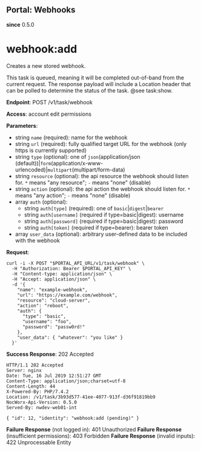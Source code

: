 Portal: Webhooks
----------------

**since** 0.5.0

webhook:add
===========

Creates a new stored webhook.

This task is queued, meaning it will be completed out-of-band from the current request. The response payload will include a Location header that can be polled to determine the status of the task. @see task:show.

**Endpoint**: POST /v1/task/webhook

**Access**: account edit permissions

**Parameters**:
- string `name` (required): name for the webhook
- string `url` (required): fully qualified target URL for the webhook (only https is currently supported)
- string `type` (optional): one of `json`(application/json (default))|`form`(application/x-www-urlencoded)|`multipart`(multipart/form-data)
- string `resource` (optional): the api resource the webhook should listen for. `*` means "any resource"; `-` means "none" (disable)
- string `action` (optional): the api action the webhook should listen for. `*` means "any action"; `-` means "none" (disable)
- array `auth` (optional):
  - string `auth[type]` (required): one of `basic`|`digest`|`bearer`
  - string `auth[username]` (required if type=basic|digest): username
  - string `auth[password]` (required if type=basic|digest): password
  - string `auth[token]` (required if type=bearer): bearer token
- array `user_data` (optional): arbitrary user-defined data to be included with the webhook

**Request**:
```
curl -i -X POST "$PORTAL_API_URL/v1/task/webhook" \
  -H "Authorization: Bearer $PORTAL_API_KEY" \
  -H "Content-type: application/json" \
  -H "Accept: application/json" \
  -d '{
    "name": "example-webhook",
    "url": "https://example.com/webhook",
    "resource": "cloud-server",
    "action": "reboot",
    "auth": {
      "type": "basic",
      "username": "foo",
      "password": "passw0rd!"
    },
    "user_data": { "whatever": "you like" }
  }'
```

**Success Response**: 202 Accepted
```
HTTP/1.1 202 Accepted
Server: nginx
Date: Tue, 16 Jul 2019 12:51:27 GMT
Content-Type: application/json;charset=utf-8
Content-Length: 44
X-Powered-By: PHP/7.4.2
Location: /v1/task/3b93d577-41ee-4077-913f-d36f91819bb9
NocWorx-Api-Version: 0.5.0
Served-By: nwdev-web01-int

{ "id": 12, "identity": "webhook:add (pending)" }
```

**Failure Response** (not logged in): 401 Unauthorized
**Failure Response** (insufficient permissions): 403 Forbidden
**Failure Response** (invalid inputs): 422 Unprocessable Entity
